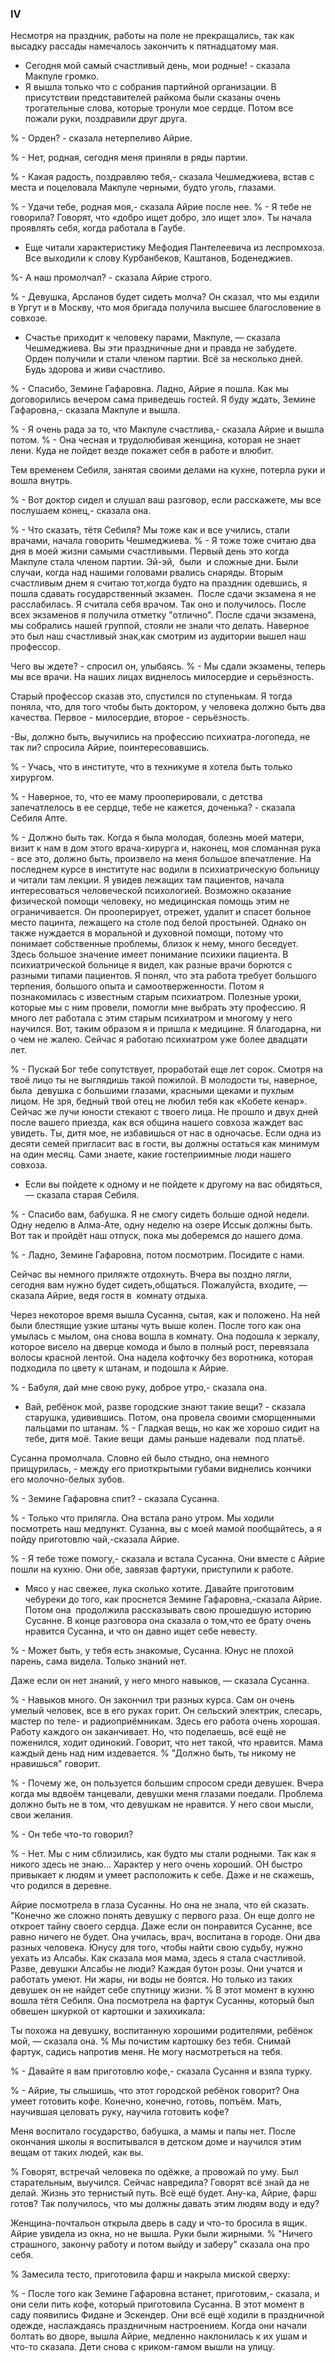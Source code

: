 ### IV

Несмотря на праздник, работы на поле не прекращались, так как высадку рассады намечалось закончить к пятнадцатому мая.

- Сегодня мой самый счастливый день, мои родные! - сказала Макпуле громко.
- Я вышла только что с собрания партийной организации.
В присутствии представителей райкома были сказаны очень трогательные слова, которые тронули мое сердце.
Потом все пожали руки, поздравили друг друга.

% - Орден? - сказала нетерпеливо Айрие.

% - Нет, родная, сегодня меня приняли в ряды партии.

% - Какая радость, поздравляю тебя,- сказала Чешмеджиева, встав с места и поцеловала Макпуле черными, будто уголь, глазами.

% - Удачи тебе, родная моя,- сказала Айрие после нее.
% - Я тебе не говорила?
Говорят, что «добро ищет добро, зло ищет зло».
Ты начала проявлять себя, когда работала в Гаубе.

- Еще читали характеристику Мефодия Пантелеевича из леспромхоза.
Все выходили к слову Курбанбеков, Каштанов, Боденеджиев.

%- А наш промолчал? - сказала Айрие строго.

% - Девушка, Арсланов будет сидеть молча?
Он сказал, что мы ездили в Ургут и в Москву, что моя бригада получила высшее благословение в совхозе.

- Счастье приходит к человеку парами, Макпуле, — сказала Чешмеджиева.
Вы эти праздничные дни и правда не забудете.
Орден получили и стали членом партии.
Всё за несколько дней.
Будь здорова и живи счастливо.

% - Спасибо, Земине Гафаровна.
Ладно, Айрие я пошла.
Как мы договорились вечером сама приведешь гостей.
Я буду ждать, Земине Гафаровна,- сказала Макпуле и вышла.

% - Я очень рада за то, что Макпуле счастлива,- сказала Айрие и вышла потом.
% - Она чесная и трудолюбивая женщина, которая не знает лени.
Куда не пойдет везде покажет себя в работе и влюбит.

Тем временем Себиля, занятая своими делами на кухне, потерла руки и вошла внутрь.

% - Вот доктор сидел и слушал ваш разговор, если расскажете, мы все послушаем конец,- сказала она.

% - Что сказать, тётя Себиля?
Мы тоже как и все учились, стали врачами, начала говорить Чешмеджиева.
% - Я тоже тоже считаю два дня в моей жизни самыми счастливыми.
Первый день это когда Макпуле стала членом партии.
Эй-эй,  были  и сложные дни.
Были случаи, когда над нашими головами рвались снаряды.
Вторым счастливым днем я считаю тот,когда будто на праздник одевшись, я пошла сдавать государственный экзамен. 
После сдачи экзамена я не расслабилась.
Я считала себя врачом.
Так оно и получилось.
После всех экзаменов я получила отметку "отлично".
После сдачи экзамена, мы собрались нашей группой, стояли не знали что делать.
Наверное это был наш счастливый знак,как смотрим из аудитории вышел наш профессор.

Чего вы ждете? - спросил он, улыбаясь.
% - Мы сдали экзамены, теперь мы все врачи.
На наших лицах виднелось милосердие и серьёзность.

Старый профессор сказав это, спустился по ступенькам.
Я тогда поняла, что, для того чтобы быть доктором, у человека должно быть два качества.
Первое - милосердие, второе - серьёзность.

-Вы, должно быть, выучились на профессию психиатра-логопеда, не так ли? спросила Айрие, поинтересовавшись.

% - Учась, что в институте, что в техникуме я хотела быть только хирургом.

% - Наверное, то, что ее маму прооперировали, с детства запечатлелось в ее сердце, тебе не кажется, доченька? - сказала Себиля Апте.

% - Должно быть так.
Когда я была молодая, болезнь моей матери, визит к нам в дом этого врача-хирурга и, наконец, моя сломанная рука - все это, должно быть, произвело на меня большое впечатление.
На последнем курсе в институте нас водили в психиатрическую больницу и читали там лекции.
Я увидев лежащих там пациентов, начала интересоваться человеческой психологией.
Возможно оказание физической помощи человеку, но медицинская помощь этим не ограничивается.
Он прооперирует, отрежет, удалит и спасет больное место пацинта, лежащего на столе под белой простыней.
Однако он также нуждается в моральной и духовной помощи, потому что понимает собственные проблемы, близок к нему, много беседует.
Здесь большое значение имеет понимание психики пациента.
В психиатрической больнице я видел, как разные врачи борются с разными типами пациентов.
Я понял, что эта работа требует большого терпения, большого опыта и самоотверженности.
Потом я познакомилась с известным старым психиатром.
Полезные уроки, которые мы с ним провели, помогли мне выбрать эту профессию.
Я много лет работала с этим старым психиатром и многому у него научился.
Вот, таким образом я и пришла к медицине.
Я благодарна, ни о чем не жалею.
Сейчас я работаю психиатром уже более двадцати лет.

% - Пускай Бог тебе сопутствует, проработай еще лет сорок.
Смотря на твоё лицо ты не выглядишь такой пожилой.
В молодости ты, наверное, была  девушка с большими глазами, красными щеками и пухлым лицом.
Не зря, бедный твой отец не любил тебя как «Кобете кенар».
Сейчас же лучи юности стекают с твоего лица.
Не прошло и двух дней после вашего приезда, как вся община нашего совхоза жаждет вас увидеть.
Ты, дитя мое, не избавишься от нас в одночасье.
Если одна из десяти семей пригласит вас в гости, вы должны остаться как минимум на один месяц.
Сами знаете, какие гостеприимные люди нашего совхоза.
- Если вы пойдете к одному и не пойдете к другому на вас обидяться, — сказала старая Себиля.

% - Спасибо вам, бабушка.
Я не смогу сидеть больше одной недели.
Одну неделю в Алма-Ате, одну неделю на озере Иссык должны быть.
Вот так и пройдёт наш отпуск, пока мы доберемся до нашего дома.

% - Ладно, Земине Гафаровна, потом посмотрим.
Посидите с нами.

Сейчас вы немного приляжте отдохнуть.
Вчера вы поздно лягли, сегодня вам нужно будет сидеть,общаться.
Пожалуйста, входите, — сказала Айрие, ведя гостя в  комнату отдыха.

Через некоторое время вышла Сусанна, сытая, как и положено.
На ней были блестящие узкие штаны чуть выше колен.
После того как она умылась с мылом, она снова вошла в комнату.
Она подошла к зеркалу, которое висело на дверце комода и было в полный рост, перевязала волосы красной лентой.
Она надела кофточку без воротника, которая подходила по цвету к штанам, и подошла к Айрие.

% - Бабуля, дай мне свою руку, доброе утро,- сказала она.

- Вай, ребёнок мой, разве городские знают такие вещи? - сказала старушка, удивившись.
Потом, она провела своими сморщенными пальцами по штанам.
% - Гладкая вещь, но как же хорошо сидит на тебе, дитя моё.
Такие вещи  дамы раньше надевали  под платьё.

Сусанна промолчала.
Словно ей было стыдно, она немного прищурилась, - между его приоткрытыми губами виднелись кончики его молочно-белых зубов.

% - Земине Гафаровна спит? - сказала Сусанна.

% - Только что прилягла.
Она встала рано утром.
Мы ходили посмотреть наш медпункт.
Сузанна, вы с моей мамой пообщайтесь, а я пойду приготовлю чай,-сказала Айрие.

% - Я тебе тоже помогу,- сказала и встала Сусанна.
Они вместе с Айрие пошли на кухню.
Они обе, завязав фартуки, приступили к работе.

- Мясо у нас свежее, лука сколько хотите.
Давайте приготовим чебуреки до того, как проснется Земине Гафаровна,-сказала Айрие.
Потом она  продолжила рассказывать свою прошедшую историю Сусанне.
В конце разговора она сказала о том,что ее брату очень нравится Сусанна, и что он давно ищет себе невесту.

% - Может быть, у тебя есть знакомые, Сусанна.
Юнус не плохой парень, сама видела.
Только знаний нет.

Даже если он нет знаний, у него много навыков, — сказала Сусанна.

% - Навыков много.
Он закончил три разных курса.
Сам он очень умелый человек, все в его руках горит.
Он сельский электрик, слесарь, мастер по теле- и радиоприёмникам.
Здесь его работа очень хорошая.
Работу каждого он заканчивает.
Но, что поделаешь, всё ещё не поженился, ходит одинокий.
Говорит, что нет такой, что нравится.
Мама каждый день над ним издевается.
% "Должно быть, ты никому не нравишься" говорит.

% - Почему же, он пользуется большим спросом среди девушек.
Вчера когда мы вдвоём танцевали, девушки меня глазами поедали.
Проблема должно быть не в том, что девушкам не нравится.
У него свои мысли, свои желания.

% - Он тебе что-то говорил?

% - Нет.
Мы с ним сблизились, как будто мы стали родными.
Так как я никого здесь не знаю...
Характер у него очень хороший.
ОН быстро привыкает к людям и умеет расположить к себе.
Даже и не скажешь, что родился в деревне.

Айрие посмотрела в глаза Сусанны.
Но она не знала, что ей сказать.
"Конечно же сложно понять девушку с первого раза.
Он еще долго не откроет тайну своего сердца.
Даже если он понравится Сусанне, все равно ничего не будет.
Она училась, врач, воспитана в городе.
Они два разных человека.
Юнусу для того, чтобы найти свою судьбу, нужно уехать из Алсабы.
Как сказала моя мама, здесь я стала счастливой.
Разве, девушки Алсабы не люди?
Каждая бутон розы.
Они учатся и работать умеют.
Ни жары, ни воды не боятся.
Но только из таких девушек он не найдет себе спутницу жизни.
%
В этот момент в кухню вошла тётя Себиля.
Она посмотрела на фартук Сусанны, который был обвешен шкуркой от картошки и захихикала:

Ты похожа на девушку, воспитанную хорошими родителями, ребёнок мой, — сказала она.
%
Мы почистим картошку без тебя.
Снимай фартук, садись напротив меня.
Не могу насмотреться на тебя.

% - Давайте я вам приготовлю кофе,- сказала Сусання и взяла турку.

% - Айрие, ты слышишь, что этот городской ребёнок говорит?
Она умеет готовить кофе.
Конечно, конечно, готовь, попъём.
Мать, научившая целовать руку, научила готовить кофе?

Меня воспитало государство, бабушка, а мамы и папы нет.
После окончания школы я воспитывался в детском доме и научился этим вещам от таких людей, как вы.

%
Говорят, встречай человека по одёжке, а провожай по уму.
Был старательным, выучился.
Сейчас навредила?
Говорят всё знай да не делай.
Жизнь это тернистый путь.
Всё ещё будет.
Ану-ка, Айрие, фарш готов?
Так получилось, что мы должны давать этим людям воду и еду?

Женщина-почтальон открыла дверь в саду и что-то бросила в ящик.
Айрие увидела из окна, но не вышла.
Руки были жирными.
% "Ничего страшного, закончу работу и потом выйду и заберу" сказала она про себя.

% Замесила тесто, приготовила фарш и накрыла миской сверху:

% - После того как Земине Гафаровна встанет, приготовим,- сказала, и они сели пить кофе, который приготовила Сусанна.
В этот момент в саду появились Фидане и Эскендер.
Они всё ещё ходили в праздничной одежде, наслаждаясь праздничным настроением.
Когда они начали болтать во дворе, вышла Айрие, медленно наклонилась к их ушам и что-то сказала.
Дети снова с криком-гамом вышли на улицу.
